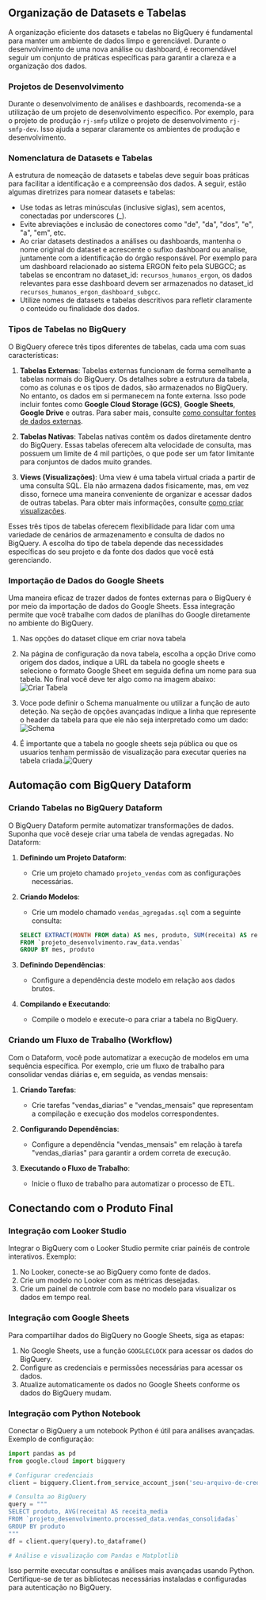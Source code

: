 
## Organização de Datasets e Tabelas

A organização eficiente dos datasets e tabelas no BigQuery é fundamental para manter um ambiente de dados limpo e gerenciável. Durante o desenvolvimento de uma nova análise ou dashboard, é recomendável seguir um conjunto de práticas específicas para garantir a clareza e a organização dos dados.

### Projetos de Desenvolvimento

Durante o desenvolvimento de análises e dashboards, recomenda-se a utilização de um projeto de desenvolvimento específico. Por exemplo, para o projeto de produção `rj-smfp` utilize o projeto de desenvolvimento `rj-smfp-dev`. Isso ajuda a separar claramente os ambientes de produção e desenvolvimento.

### Nomenclatura de Datasets e Tabelas

A estrutura de nomeação de datasets e tabelas deve seguir boas práticas para facilitar a identificação e a compreensão dos dados. A seguir, estão algumas diretrizes para nomear datasets e tabelas:

- Use todas as letras minúsculas (inclusive siglas), sem acentos, conectadas por underscores (_).
- Evite abreviações e inclusão de conectores como "de", "da", "dos", "e", "a", "em", etc.
- Ao criar datasets destinados a análises ou dashboards, mantenha o nome original do dataset e acrescente o sufixo dashboard ou analise, juntamente com a identificação do órgão responsável. Por exemplo para um dashboard relacionado ao sistema ERGON feito pela SUBGCC; as tabelas se encontram no dataset_id: `recursos_humanos_ergon`, os dados relevantes para esse dashboard devem ser armazenados no dataset_id `recursos_humanos_ergon_dashboard_subgcc`.
- Utilize nomes de datasets e tabelas descritivos para refletir claramente o conteúdo ou finalidade dos dados.


### Tipos de Tabelas no BigQuery

O BigQuery oferece três tipos diferentes de tabelas, cada uma com suas características:

1. **Tabelas Externas**: Tabelas externas funcionam de forma semelhante a tabelas normais do BigQuery. Os detalhes sobre a estrutura da tabela, como as colunas e os tipos de dados, são armazenados no BigQuery. No entanto, os dados em si permanecem na fonte externa. Isso pode incluir fontes como **Google Cloud Storage (GCS)**, **Google Sheets**, **Google Drive** e outras. Para saber mais, consulte [como consultar fontes de dados externas](https://cloud.google.com/bigquery/docs/external-data-sources).

2. **Tabelas Nativas**: Tabelas nativas contêm os dados diretamente dentro do BigQuery. Essas tabelas oferecem alta velocidade de consulta, mas possuem um limite de 4 mil partições, o que pode ser um fator limitante para conjuntos de dados muito grandes.

3. **Views (Visualizações)**: Uma view é uma tabela virtual criada a partir de uma consulta SQL. Ela não armazena dados fisicamente, mas, em vez disso, fornece uma maneira conveniente de organizar e acessar dados de outras tabelas. Para obter mais informações, consulte [como criar visualizações](https://cloud.google.com/bigquery/docs/views).

Esses três tipos de tabelas oferecem flexibilidade para lidar com uma variedade de cenários de armazenamento e consulta de dados no BigQuery. A escolha do tipo de tabela depende das necessidades específicas do seu projeto e da fonte dos dados que você está gerenciando.


### Importação de Dados do Google Sheets

Uma maneira eficaz de trazer dados de fontes externas para o BigQuery é por meio da importação de dados do Google Sheets. Essa integração permite que você trabalhe com dados de planilhas do Google diretamente no ambiente do BigQuery.


1. Nas opções do dataset clique em criar nova tabela

2. Na página de configuração da nova tabela, escolha a opção Drive como origem dos dados, indique a URL da tabela no google sheets e selecione o formato Google Sheet em seguida defina um nome para sua tabela. No final você deve ter algo como na imagem abaixo: ![Criar Tabela](../static/img/automacao-analises/create_table_google_sheets_config.png)

3. Voce pode definir o Schema manualmente ou utilizar a função de auto deteção. Na seção de opções avançadas indique a linha que represente o header da tabela para que ele não seja interpretado como um dado: ![Schema](../static/img/automacao-analises/create_table_google_sheets_config_schema.png)

4. É importante que a tabela no google sheets seja pública ou que os usuarios tenham permissão de visualização para executar queries na tabela criada.![Query](../static/img/automacao-analises/create_table_google_sheets_query.png)



## Automação com BigQuery Dataform

### Criando Tabelas no BigQuery Dataform

O BigQuery Dataform permite automatizar transformações de dados. Suponha que você deseje criar uma tabela de vendas agregadas. No Dataform:

1. **Definindo um Projeto Dataform**:
   - Crie um projeto chamado `projeto_vendas` com as configurações necessárias.

2. **Criando Modelos**:
   - Crie um modelo chamado `vendas_agregadas.sql` com a seguinte consulta:
   
   ```sql
   SELECT EXTRACT(MONTH FROM data) AS mes, produto, SUM(receita) AS receita
   FROM `projeto_desenvolvimento.raw_data.vendas`
   GROUP BY mes, produto
   ```

3. **Definindo Dependências**:
   - Configure a dependência deste modelo em relação aos dados brutos.

4. **Compilando e Executando**:
   - Compile o modelo e execute-o para criar a tabela no BigQuery.

### Criando um Fluxo de Trabalho (Workflow)

Com o Dataform, você pode automatizar a execução de modelos em uma sequência específica. Por exemplo, crie um fluxo de trabalho para consolidar vendas diárias e, em seguida, as vendas mensais:

1. **Criando Tarefas**:
   - Crie tarefas "vendas_diarias" e "vendas_mensais" que representam a compilação e execução dos modelos correspondentes.

2. **Configurando Dependências**:
   - Configure a dependência "vendas_mensais" em relação à tarefa "vendas_diarias" para garantir a ordem correta de execução.

3. **Executando o Fluxo de Trabalho**:
   - Inicie o fluxo de trabalho para automatizar o processo de ETL.

## Conectando com o Produto Final

### Integração com Looker Studio

Integrar o BigQuery com o Looker Studio permite criar painéis de controle interativos. Exemplo:

1. No Looker, conecte-se ao BigQuery como fonte de dados.
2. Crie um modelo no Looker com as métricas desejadas.
3. Crie um painel de controle com base no modelo para visualizar os dados em tempo real.

### Integração com Google Sheets

Para compartilhar dados do BigQuery no Google Sheets, siga as etapas:

1. No Google Sheets, use a função `GOOGLECLOCK` para acessar os dados do BigQuery.
2. Configure as credenciais e permissões necessárias para acessar os dados.
3. Atualize automaticamente os dados no Google Sheets conforme os dados do BigQuery mudam.

### Integração com Python Notebook

Conectar o BigQuery a um notebook Python é útil para análises avançadas. Exemplo de configuração:

```python
import pandas as pd
from google.cloud import bigquery

# Configurar credenciais
client = bigquery.Client.from_service_account_json('seu-arquivo-de-credenciais.json')

# Consulta ao BigQuery
query = """
SELECT produto, AVG(receita) AS receita_media
FROM `projeto_desenvolvimento.processed_data.vendas_consolidadas`
GROUP BY produto
"""
df = client.query(query).to_dataframe()

# Análise e visualização com Pandas e Matplotlib
```

Isso permite executar consultas e análises mais avançadas usando Python. Certifique-se de ter as bibliotecas necessárias instaladas e configuradas para autenticação no BigQuery.